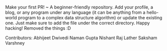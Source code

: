 
Make your first PR! ~ A beginner-friendly repository. Add your profile, a blog, or any program under any language (it can be anything from a hello-world program to a complex data structure algorithm) or update the existing one. Just make sure to add the file under the correct directory. Happy hacking!
Removed the things :D

Contributors: Abhijeet Dwivedi 
              Naman Gupta
              Nishant Raj Lather
              Saksham Varshney
